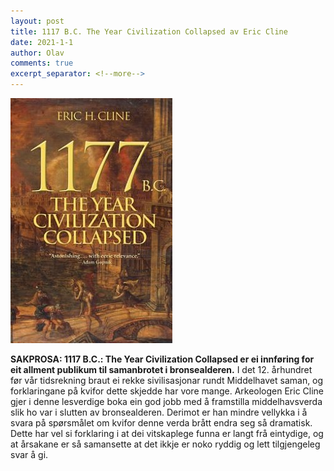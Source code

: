 ```yaml
---
layout: post
title: 1117 B.C. The Year Civilization Collapsed av Eric Cline
date: 2021-1-1
author: Olav
comments: true
excerpt_separator: <!--more-->
---
```


![Omslaget til 1117 B.C. The Year Civilization Collapsed viser folk som flyktar frå ein by, med mørke, trugande skyer på himmelen.](/images/1117.jpg)

**SAKPROSA: 1117 B.C.: The Year Civilization Collapsed er ei innføring for eit allment publikum til samanbrotet i bronsealderen.** I det 12. århundret før vår tidsrekning braut ei rekke sivilisasjonar rundt Middelhavet saman, og forklaringane på kvifor dette skjedde har vore mange. <!--more--> Arkeologen Eric Cline gjer i denne lesverdige boka ein god jobb med å framstilla middelhavsverda slik ho var i slutten av bronsealderen. Derimot er han mindre vellykka i å svara på spørsmålet om kvifor denne verda brått endra seg så dramatisk. Dette har vel si forklaring i at dei vitskaplege funna er langt frå eintydige, og at årsakane er så samansette at det ikkje er noko ryddig og lett tilgjengeleg svar å gi.